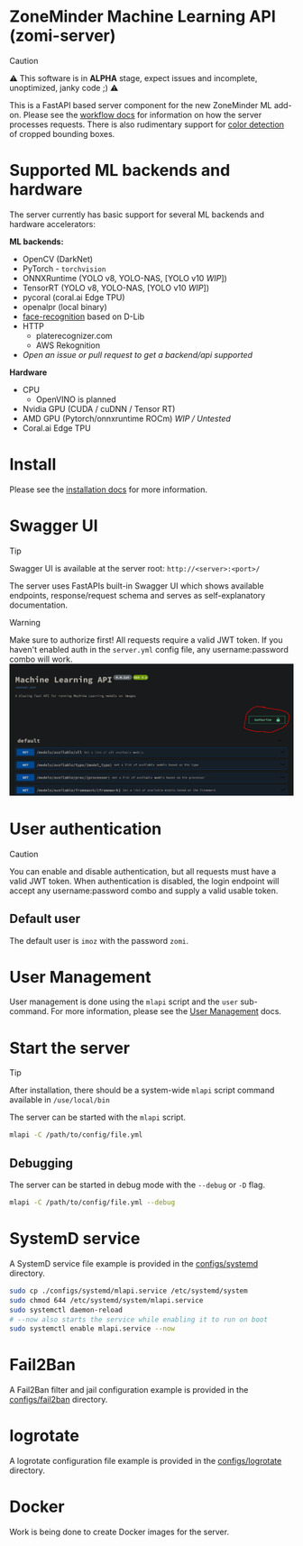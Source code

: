 # ZoneMinder Machine Learning API (zomi-server)
>[!CAUTION]
> :warning: This software is in **ALPHA** stage, expect issues and incomplete, unoptimized, janky code ;) :warning:

This is a FastAPI based server component for the new ZoneMinder ML add-on. Please see the 
[workflow docs](docs/workflow.md) for information on how the server processes requests. 
There is also rudimentary support for [color detection](docs/Config/color.md) of cropped bounding boxes.

# Supported ML backends and hardware
The server currently has basic support for several ML backends and hardware accelerators:

**ML backends:**
- OpenCV (DarkNet)
- PyTorch - `torchvision`
- ONNXRuntime (YOLO v8, YOLO-NAS, [YOLO v10 *WIP*])
- TensorRT (YOLO v8, YOLO-NAS, [YOLO v10 *WIP*])
- pycoral (coral.ai Edge TPU)
- openalpr (local binary)
- [face-recognition](https://github.com/ageitgey/face_recognition) based on D-Lib
- HTTP
    - platerecognizer.com
    - AWS Rekognition
- *Open an issue or pull request to get a backend/api supported*

**Hardware**
- CPU
    - OpenVINO is planned 
- Nvidia GPU (CUDA / cuDNN / Tensor RT)
- AMD GPU (Pytorch/onnxruntime ROCm) *WIP / Untested*
- Coral.ai Edge TPU

# Install
Please see the [installation docs](docs/install.md) for more information.

# Swagger UI
>[!TIP]
> Swagger UI is available at the server root: `http://<server>:<port>/`

The server uses FastAPIs built-in Swagger UI which shows available endpoints, response/request schema and 
serves as self-explanatory documentation.

>[!WARNING] 
> Make sure to authorize first! All requests require a valid JWT token. 
> If you haven't enabled auth in the `server.yml` config file, any username:password combo will work.
>![Authorize in Swagger UI](docs/assets/zomi-server_auth-button.png)

# User authentication
>[!CAUTION]
> You can enable and disable authentication, but all requests must have a valid JWT token. When authentication is disabled,
> the login endpoint will accept any username:password combo and supply a valid usable token.

## Default user
The default user is `imoz` with the password `zomi`.

# User Management
User management is done using the `mlapi` script and the `user` sub-command. 
For more information, please see the [User Management](docs/user_management.md) docs.

# Start the server
>[!TIP]
>After installation, there should be a system-wide `mlapi` script command available in `/use/local/bin`

The server can be started with the `mlapi` script.
```bash
mlapi -C /path/to/config/file.yml
```

## Debugging
The server can be started in debug mode with the `--debug` or `-D` flag.
```bash
mlapi -C /path/to/config/file.yml --debug
```

# SystemD service
A SystemD service file example is provided in the [configs/systemd](configs/systemd/mlapi.service) directory.
```bash
sudo cp ./configs/systemd/mlapi.service /etc/systemd/system
sudo chmod 644 /etc/systemd/system/mlapi.service
sudo systemctl daemon-reload
# --now also starts the service while enabling it to run on boot
sudo systemctl enable mlapi.service --now
```

# Fail2Ban
A Fail2Ban filter and jail configuration example is provided in the [configs/fail2ban](configs/fail2ban) directory.

# logrotate
A logrotate configuration file example is provided in the [configs/logrotate](configs/logrotate) directory.

# Docker
Work is being done to create Docker images for the server.